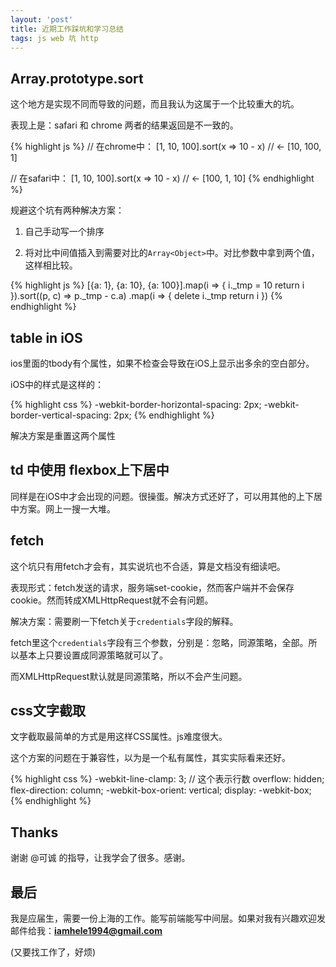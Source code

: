 ```yaml
---
layout: 'post'
title: 近期工作踩坑和学习总结
tags: js web 坑 http
---
```


## Array.prototype.sort

这个地方是实现不同而导致的问题，而且我认为这属于一个比较重大的坑。

表现上是：safari 和 chrome 两者的结果返回是不一致的。

{% highlight js %}
// 在chrome中：
[1, 10, 100].sort(x => 10 - x)
// <- [10, 100, 1]

// 在safari中：
[1, 10, 100].sort(x => 10 - x)
// <- [100, 1, 10]
{% endhighlight %}

规避这个坑有两种解决方案：

1. 自己手动写一个排序

2. 将对比中间值插入到需要对比的`Array<Object>`中。对比参数中拿到两个值，这样相比较。

{% highlight js %}
[{a: 1}, {a: 10}, {a: 100}].map(i => {
    i._tmp = 10
    return i
}).sort((p, c) => p._tmp - c.a)
.map(i => {
    delete i._tmp
    return i
})
{% endhighlight %}

## table in iOS

ios里面的tbody有个属性，如果不检查会导致在iOS上显示出多余的空白部分。

iOS中的样式是这样的：

{% highlight css %}
-webkit-border-horizontal-spacing: 2px;
-webkit-border-vertical-spacing: 2px;
{% endhighlight %}

解决方案是重置这两个属性

## td 中使用 flexbox上下居中

同样是在iOS中才会出现的问题。很操蛋。解决方式还好了，可以用其他的上下居中方案。网上一搜一大堆。

## fetch

这个坑只有用fetch才会有，其实说坑也不合适，算是文档没有细读吧。

表现形式：fetch发送的请求，服务端set-cookie，然而客户端并不会保存cookie。然而转成XMLHttpRequest就不会有问题。

解决方案：需要刷一下fetch关于`credentials`字段的解释。

fetch里这个`credentials`字段有三个参数，分别是：忽略，同源策略，全部。所以基本上只要设置成同源策略就可以了。

而XMLHttpRequest默认就是同源策略，所以不会产生问题。

## css文字截取

文字截取最简单的方式是用这样CSS属性。js难度很大。

这个方案的问题在于兼容性，以为是一个私有属性，其实实际看来还好。

{% highlight css %}
-webkit-line-clamp: 3; // 这个表示行数
overflow: hidden;
flex-direction: column;
-webkit-box-orient: vertical;
display: -webkit-box;
{% endhighlight %}

## Thanks

谢谢 @可诚 的指导，让我学会了很多。感谢。

## 最后

我是应届生，需要一份上海的工作。能写前端能写中间层。如果对我有兴趣欢迎发邮件给我：**iamhele1994@gmail.com**

(又要找工作了，好烦)

